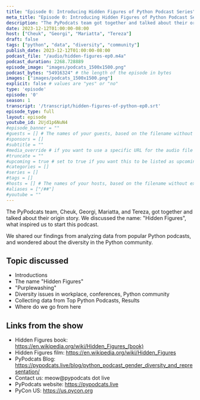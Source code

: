 ```yaml
---
title: "Episode 0: Introducing Hidden Figures of Python Podcast Series"
meta_title: "Episode 0: Introducing Hidden Figures of Python Podcast Series"
description: "The PyPodcats team got together and talked about their origin story."
date: 2023-12-12T01:00:00-08:00
host: ["Cheuk", "Georgi", "Mariatta", "Tereza"]
draft: false
tags: ["python", "data", "diversity", "community"]
publish_date: 2023-12-12T01:00:00-08:00
podcast_file: "/audio/hidden-figures-ep0.m4a"
podcast_duration: 2268.728889
episode_image: "images/podcats_1500x1500.png"
podcast_bytes: "54916324" # the length of the episode in bytes
images: ["images/podcats_1500x1500.png"]
explicit: false # values are "yes" or "no"
type: 'episode'
episode: '0'
season: 1
transcript: '/transcript/hidden-figures-of-python-ep0.srt'
episode_type: full
layout: episode
youtube_id: 2Ujd1p6NuN4
#episode_banner = ""
#guests = [] # The names of your guests, based on the filename without extension.
#sponsors = []
#subtitle = ""
#media_override # if you want to use a specific URL for the audio file
#truncate = ""
#upcoming = true # set to true if you want this to be listed as upcoming, etc, etc
#categories = []
#series = []
#tags = []
#hosts = [] # The names of your hosts, based on the filename without extension.
#aliases = ["/##"]
#youtube = ""
---
```


The PyPodcats team, Cheuk, Georgi, Mariatta, and Tereza, got together and talked about their origin story.
We discussed the name: "Hidden Figures", what inspired us to start this podcast.

We shared our findings from analyzing data from popular Python podcasts, and wondered
about the diversity in the Python community.


## Topic discussed

- Introductions
- The name "Hidden Figures"
- "Purplewashing"
- Diversity issues in workplace, conferences, Python community
- Collecting data from Top Python Podcasts, Results
- Where do we go from here

## Links from the show

- Hidden Figures book: https://en.wikipedia.org/wiki/Hidden_Figures_(book)
- Hidden Figures film: https://en.wikipedia.org/wiki/Hidden_Figures
- PyPodcats Blog: https://pypodcats.live/blog/python_podcast_gender_diversity_and_representation/
- Contact us: meow@pypodcats dot live
- PyPodcats website: https://pypodcats.live
- PyCon US: https://us.pycon.org

